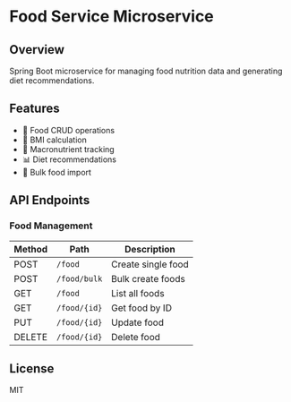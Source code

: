 # Food Service Microservice

## Overview
Spring Boot microservice for managing food nutrition data and generating diet recommendations.

## Features
- 🍎 Food CRUD operations
- 🧮 BMI calculation
- 💪 Macronutrient tracking
- 📊 Diet recommendations
- 🚀 Bulk food import

## API Endpoints

### Food Management
| Method | Path               | Description                |
|--------|--------------------|----------------------------|
| POST   | `/food`            | Create single food         |
| POST   | `/food/bulk`       | Bulk create foods          |
| GET    | `/food`            | List all foods             |
| GET    | `/food/{id}`       | Get food by ID             |
| PUT    | `/food/{id}`       | Update food                |
| DELETE | `/food/{id}`       | Delete food                |


## License
MIT
